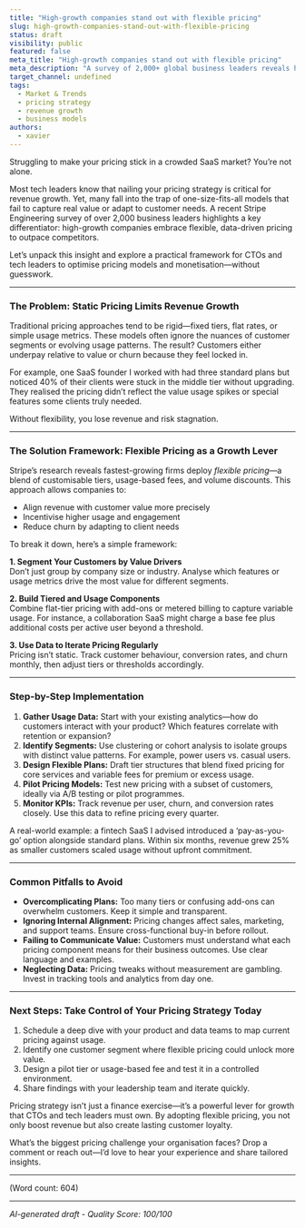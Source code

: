 ```yaml
---
title: "High-growth companies stand out with flexible pricing"
slug: high-growth-companies-stand-out-with-flexible-pricing
status: draft
visibility: public
featured: false
meta_title: "High-growth companies stand out with flexible pricing"
meta_description: "A survey of 2,000+ global business leaders reveals how the fastest-growing companies are approaching pricing differently to drive revenue."
target_channel: undefined
tags:
  - Market & Trends
  - pricing strategy
  - revenue growth
  - business models
authors:
  - xavier
---
```


Struggling to make your pricing stick in a crowded SaaS market? You’re not alone.

Most tech leaders know that nailing your pricing strategy is critical for revenue growth. Yet, many fall into the trap of one-size-fits-all models that fail to capture real value or adapt to customer needs. A recent Stripe Engineering survey of over 2,000 business leaders highlights a key differentiator: high-growth companies embrace flexible, data-driven pricing to outpace competitors.

Let’s unpack this insight and explore a practical framework for CTOs and tech leaders to optimise pricing models and monetisation—without guesswork.

---

### The Problem: Static Pricing Limits Revenue Growth

Traditional pricing approaches tend to be rigid—fixed tiers, flat rates, or simple usage metrics. These models often ignore the nuances of customer segments or evolving usage patterns. The result? Customers either underpay relative to value or churn because they feel locked in.

For example, one SaaS founder I worked with had three standard plans but noticed 40% of their clients were stuck in the middle tier without upgrading. They realised the pricing didn’t reflect the value usage spikes or special features some clients truly needed.

Without flexibility, you lose revenue and risk stagnation.

---

### The Solution Framework: Flexible Pricing as a Growth Lever

Stripe’s research reveals fastest-growing firms deploy *flexible pricing*—a blend of customisable tiers, usage-based fees, and volume discounts. This approach allows companies to:

- Align revenue with customer value more precisely  
- Incentivise higher usage and engagement  
- Reduce churn by adapting to client needs

To break it down, here’s a simple framework:

**1. Segment Your Customers by Value Drivers**  
Don’t just group by company size or industry. Analyse which features or usage metrics drive the most value for different segments.

**2. Build Tiered and Usage Components**  
Combine flat-tier pricing with add-ons or metered billing to capture variable usage. For instance, a collaboration SaaS might charge a base fee plus additional costs per active user beyond a threshold.

**3. Use Data to Iterate Pricing Regularly**  
Pricing isn’t static. Track customer behaviour, conversion rates, and churn monthly, then adjust tiers or thresholds accordingly.

---

### Step-by-Step Implementation

1. **Gather Usage Data:** Start with your existing analytics—how do customers interact with your product? Which features correlate with retention or expansion?  
2. **Identify Segments:** Use clustering or cohort analysis to isolate groups with distinct value patterns. For example, power users vs. casual users.  
3. **Design Flexible Plans:** Draft tier structures that blend fixed pricing for core services and variable fees for premium or excess usage.  
4. **Pilot Pricing Models:** Test new pricing with a subset of customers, ideally via A/B testing or pilot programmes.  
5. **Monitor KPIs:** Track revenue per user, churn, and conversion rates closely. Use this data to refine pricing every quarter.

A real-world example: a fintech SaaS I advised introduced a ‘pay-as-you-go’ option alongside standard plans. Within six months, revenue grew 25% as smaller customers scaled usage without upfront commitment.

---

### Common Pitfalls to Avoid

- **Overcomplicating Plans:** Too many tiers or confusing add-ons can overwhelm customers. Keep it simple and transparent.  
- **Ignoring Internal Alignment:** Pricing changes affect sales, marketing, and support teams. Ensure cross-functional buy-in before rollout.  
- **Failing to Communicate Value:** Customers must understand what each pricing component means for their business outcomes. Use clear language and examples.  
- **Neglecting Data:** Pricing tweaks without measurement are gambling. Invest in tracking tools and analytics from day one.

---

### Next Steps: Take Control of Your Pricing Strategy Today

1. Schedule a deep dive with your product and data teams to map current pricing against usage.  
2. Identify one customer segment where flexible pricing could unlock more value.  
3. Design a pilot tier or usage-based fee and test it in a controlled environment.  
4. Share findings with your leadership team and iterate quickly.

Pricing strategy isn’t just a finance exercise—it’s a powerful lever for growth that CTOs and tech leaders must own. By adopting flexible pricing, you not only boost revenue but also create lasting customer loyalty.

What’s the biggest pricing challenge your organisation faces? Drop a comment or reach out—I’d love to hear your experience and share tailored insights.

---

(Word count: 604)

---

*AI-generated draft - Quality Score: 100/100*